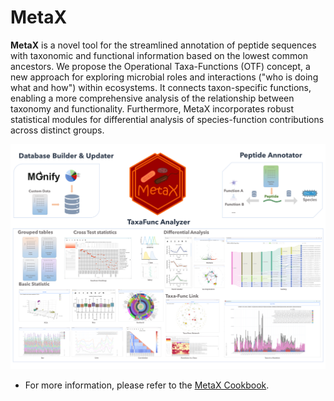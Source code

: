 # MetaX
**MetaX** is a novel tool for the streamlined annotation of peptide sequences with taxonomic and functional information based on the lowest common ancestors. We propose the Operational Taxa-Functions (OTF) concept, a new approach for exploring microbial roles and interactions ("who is doing what and how") within ecosystems. It connects taxon-specific functions, enabling a more comprehensive analysis of the relationship between taxonomy and functionality. Furthermore, MetaX incorporates robust statistical modules for differential analysis of species-function contributions across distinct groups.

![abstract](./Docs/MetaX_Cookbook.assets/abstract.png)

- For more information, please refer to the [MetaX Cookbook](./Docs/MetaX_Cookbook.md).

